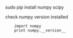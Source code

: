 sudo pip install numpy scipy



check numpy version installed

        import numpy
        print numpy.__version__
